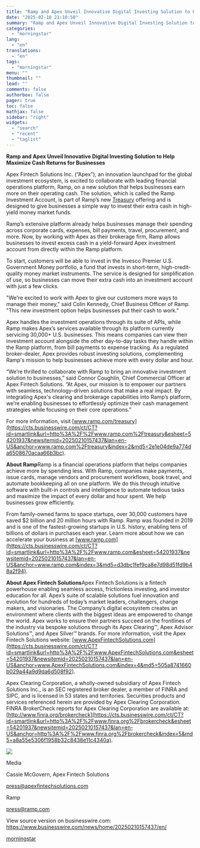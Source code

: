 ```yaml
---
title: "Ramp and Apex Unveil Innovative Digital Investing Solution to Help Maximize Cash Returns for Businesses"
date: "2025-02-10 21:10:50"
summary: "Ramp and Apex Unveil Innovative Digital Investing Solution to Help Maximize Cash Returns for Businesses Apex Fintech Solutions Inc. (“Apex”), an innovation launchpad for the global investment ecosystem, is excited to collaborate with leading financial operations platform, Ramp, on a new solution that helps businesses earn more on their operating..."
categories:
  - "morningstar"
lang:
  - "en"
translations:
  - "en"
tags:
  - "morningstar"
menu: ""
thumbnail: ""
lead: ""
comments: false
authorbox: false
pager: true
toc: false
mathjax: false
sidebar: "right"
widgets:
  - "search"
  - "recent"
  - "taglist"
---
```


**Ramp and Apex Unveil Innovative Digital Investing Solution to Help Maximize Cash Returns for Businesses**

Apex Fintech Solutions Inc. (“Apex”), an innovation launchpad for the global investment ecosystem, is excited to collaborate with leading financial operations platform, Ramp, on a new solution that helps businesses earn more on their operating cash. The solution, which is called the Ramp Investment Account, is part of Ramp’s new [Treasury](https://cts.businesswire.com/ct/CT?id=smartlink&url=http%3A%2F%2Framp.com%2Ftreasury&esheet=54201937&newsitemid=20250210157437&lan=en-US&anchor=Treasury&index=1&md5=7a46a56c0919f463e82fc80d8b54edb5) offering and is designed to give businesses a simple way to invest their extra cash in high-yield money market funds.

Ramp’s extensive platform already helps businesses manage their spending across corporate cards, expenses, bill payments, travel, procurement, and more. Now, by working with Apex as their brokerage firm, Ramp allows businesses to invest excess cash in a yield-forward Apex investment account from directly within the Ramp platform.

To start, customers will be able to invest in the Invesco Premier U.S. Government Money portfolio, a fund that invests in short-term, high-credit-quality money market instruments. The service is designed for simplification of use, so businesses can move their extra cash into an investment account with just a few clicks.

"We're excited to work with Apex to give our customers more ways to manage their money," said Colin Kennedy, Chief Business Officer of Ramp. "This new investment option helps businesses put their cash to work."

Apex handles the investment operations through its suite of APIs, while Ramp makes Apex’s services available through its platform currently servicing 30,000+ U.S. businesses. This means companies can view their investment account alongside the other day-to-day tasks they handle within the Ramp platform, from bill payments to expense tracking. As a regulated broker-dealer, Apex provides robust investing solutions, complementing Ramp's mission to help businesses achieve more with every dollar and hour.

“We’re thrilled to collaborate with Ramp to bring an innovative investment solution to businesses,” said Connor Coughlin, Chief Commercial Officer at Apex Fintech Solutions. “At Apex, our mission is to empower our partners with seamless, technology-driven solutions that make a real impact. By integrating Apex's clearing and brokerage capabilities into Ramp’s platform, we’re enabling businesses to effortlessly optimize their cash management strategies while focusing on their core operations.”

For more information, visit [www.ramp.com/treasury](https://cts.businesswire.com/ct/CT?id=smartlink&url=http%3A%2F%2Fwww.ramp.com%2Ftreasury&esheet=54201937&newsitemid=20250210157437&lan=en-US&anchor=www.ramp.com%2Ftreasury&index=2&md5=2e1e04de9a774da6508670acaa66b3bc).

**About Ramp**Ramp is a financial operations platform that helps companies achieve more by spending less. With Ramp, companies make payments, issue cards, manage vendors and procurement workflows, book travel, and automate bookkeeping all on one platform. We do this through intuitive software with built-in controls and intelligence to automate tedious tasks and maximize the impact of every dollar and hour spent. We help businesses grow efficiently.

From family-owned farms to space startups, over 30,000 customers have saved $2 billion and 20 million hours with Ramp. Ramp was founded in 2019 and is one of the fastest-growing startups in U.S. history, enabling tens of billions of dollars in purchases each year. Learn more about how we can accelerate your business at [www.ramp.com](https://cts.businesswire.com/ct/CT?id=smartlink&url=http%3A%2F%2Fwww.ramp.com&esheet=54201937&newsitemid=20250210157437&lan=en-US&anchor=www.ramp.com&index=3&md5=d3dbc1fef9ca8e7d98d51fd9b48a2f94).

**About Apex Fintech Solutions**Apex Fintech Solutions is a fintech powerhouse enabling seamless access, frictionless investing, and investor education for all. Apex’s suite of scalable solutions fuel innovation and evolution for hundreds of today’s market leaders, challengers, change makers, and visionaries. The Company’s digital ecosystem creates an environment where clients with the biggest ideas are empowered to change the world. Apex works to ensure their partners succeed on the frontlines of the industry via bespoke solutions through its Apex Clearing™, Apex Advisor Solutions™, and Apex Silver™ brands. For more information, visit the Apex Fintech Solutions website: [www.ApexFintechSolutions.com](https://cts.businesswire.com/ct/CT?id=smartlink&url=http%3A%2F%2Fwww.ApexFintechSolutions.com&esheet=54201937&newsitemid=20250210157437&lan=en-US&anchor=www.ApexFintechSolutions.com&index=4&md5=505a8741660b029a44a9d9da6d508f92).

Apex Clearing Corporation, a wholly-owned subsidiary of Apex Fintech Solutions Inc., is an SEC registered broker dealer, a member of FINRA and SIPC, and is licensed in 53 states and territories. Securities products and services referenced herein are provided by Apex Clearing Corporation. FINRA BrokerCheck reports for Apex Clearing Corporation are available at: [http://www.finra.org/brokercheck](https://cts.businesswire.com/ct/CT?id=smartlink&url=http%3A%2F%2Fwww.finra.org%2Fbrokercheck&esheet=54201937&newsitemid=20250210157437&lan=en-US&anchor=http%3A%2F%2Fwww.finra.org%2Fbrokercheck&index=5&md5=a8a55e5306f1958b32c8438e11c4340a).

 ![](https://cts.businesswire.com/ct/CT?id=bwnews&sty=20250210157437r1&sid=mstr3&distro=nx&lang=en)

Media
  
Cassie McGovern, Apex Fintech Solutions
  
[press@apexfintechsolutions.com](mailto:press@apexfintechsolutions.com)

Ramp
  
[press@ramp.com](mailto:press@ramp.com)

View source version on businesswire.com: <https://www.businesswire.com/news/home/20250210157437/en/>

[morningstar](https://www.morningstar.com/news/business-wire/20250210157437/ramp-and-apex-unveil-innovative-digital-investing-solution-to-help-maximize-cash-returns-for-businesses)
